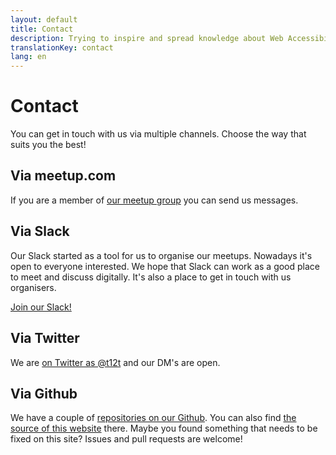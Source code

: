 ```yaml
---
layout: default
title: Contact
description: Trying to inspire and spread knowledge about Web Accessibility
translationKey: contact
lang: en
---
```


# Contact

You can get in touch with us via multiple channels. Choose the way that suits you the best!

## Via meetup.com

If you are a member of [our meetup group](https://www.meetup.com/t12t-Stockholm/) you can send us messages.

## Via Slack

Our Slack started as a tool for us to organise our meetups. Nowadays it's open to everyone interested. We hope that Slack can work as a good place to meet and discuss digitally. It's also a place to get in touch with us organisers.

[Join our Slack!](https://join.slack.com/t/t12t/shared_invite/enQtNjA5NDYyOTExNjY4LTFjYmQ3MmI4N2I0YTIyZjgzMmMxMWYxNjNhYTJlNDM3Zjk3NmNhNjA1NTFiZWI5ZmZmYmE4NjRmMDIzNDUwNTE)

## Via Twitter

We are [on Twitter as @t12t](https://twitter.com/t12t) and our DM's are open.

## Via Github

We have a couple of [repositories on our Github](https://github.com/t12t). You can also find [the source of this website](https://github.com/t12t/t12t.github.io) there. Maybe you found something that needs to be fixed on this site? Issues and pull requests are welcome!

